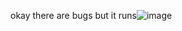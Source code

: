 okay there are bugs but it runs![image](https://github.com/user-attachments/assets/ecf0cc0b-9f4e-407a-beaf-269d83188684)
